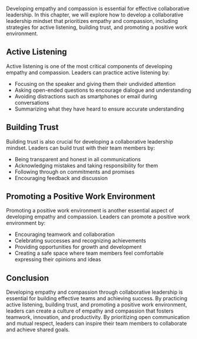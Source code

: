 
Developing empathy and compassion is essential for effective collaborative leadership. In this chapter, we will explore how to develop a collaborative leadership mindset that prioritizes empathy and compassion, including strategies for active listening, building trust, and promoting a positive work environment.

Active Listening
----------------

Active listening is one of the most critical components of developing empathy and compassion. Leaders can practice active listening by:

* Focusing on the speaker and giving them their undivided attention
* Asking open-ended questions to encourage dialogue and understanding
* Avoiding distractions such as smartphones or email during conversations
* Summarizing what they have heard to ensure accurate understanding

Building Trust
--------------

Building trust is also crucial for developing a collaborative leadership mindset. Leaders can build trust with their team members by:

* Being transparent and honest in all communications
* Acknowledging mistakes and taking responsibility for them
* Following through on commitments and promises
* Encouraging feedback and discussion

Promoting a Positive Work Environment
-------------------------------------

Promoting a positive work environment is another essential aspect of developing empathy and compassion. Leaders can promote a positive work environment by:

* Encouraging teamwork and collaboration
* Celebrating successes and recognizing achievements
* Providing opportunities for growth and development
* Creating a safe space where team members feel comfortable expressing their opinions and ideas

Conclusion
----------

Developing empathy and compassion through collaborative leadership is essential for building effective teams and achieving success. By practicing active listening, building trust, and promoting a positive work environment, leaders can create a culture of empathy and compassion that fosters teamwork, innovation, and productivity. By prioritizing open communication and mutual respect, leaders can inspire their team members to collaborate and achieve shared goals.

